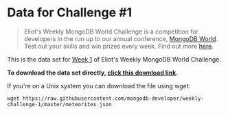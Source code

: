 # Data for Challenge #1

> Eliot's Weekly MongoDB World Challenge is a competition for developers in the run up to our annual conference, [MongoDB World](https://www.mongodb.com/world). Test out your skills and win prizes every week. Find out more [here](https://eliotsweeklymongodbworldchallenge.mongodb.events/).

This is the data set for [Week 1](https://mdbwchallengeweek1.splashthat.com/) of Eliot's Weekly MongoDB World Challenge.

**To download the data set directly, <a href="https://raw.githubusercontent.com/mongodb-developer/weekly-challenge-1/master/meteorites.json" download>click this download link</a>.**

If you're on a Unix system you can download the file using wget:

```
wget https://raw.githubusercontent.com/mongodb-developer/weekly-challenge-1/master/meteorites.json
```
